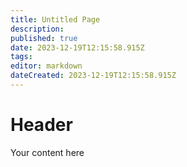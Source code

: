 ```yaml
---
title: Untitled Page
description: 
published: true
date: 2023-12-19T12:15:58.915Z
tags: 
editor: markdown
dateCreated: 2023-12-19T12:15:58.915Z
---
```


# Header
Your content here